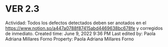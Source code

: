 # VER 2.3

Actividad: Todos los defectos detectados deben ser anotados en el https://www.notion.so/a447a0788f87415abd4469638bc678fe y corregidos de inmediato.
Created time: June 9, 2022 9:36 PM
Last edited by: Paola Adriana Millares Forno
Property: Paola Adriana Millares Forno